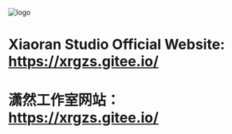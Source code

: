 ![logo](https://avatars2.githubusercontent.com/u/26499123?s=400&v=4)
# Xiaoran Studio Official Website: https://xrgzs.gitee.io/
# 潇然工作室网站：https://xrgzs.gitee.io/
